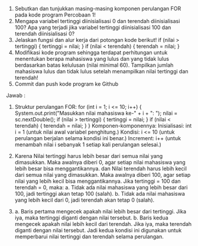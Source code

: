 1. Sebutkan dan tunjukkan masing-masing komponen perulangan FOR pada kode
   program Percobaan 1! 
2. Mengapa variabel tertinggi diinisialisasi 0 dan terendah diinisialisasi 100? 
   Apa yang terjadi jika variabel tertinggi diinisialisasi 100 dan terendah diinisialisasi 0? 
3. Jelaskan fungsi dan alur kerja dari potongan kode berikut! 
    if (nilai > tertinggi) {
                tertinggi = nilai;
            }
            if (nilai < terendah) {
                terendah = nilai;
            }
4. Modifikasi kode program sehingga terdapat perhitungan untuk menentukan
   berapa mahasiswa yang lulus dan yang tidak lulus berdasarkan batas kelulusan (nilai minimal 60). Tampilkan jumlah mahasiswa lulus dan tidak lulus setelah menampilkan nilai tertinggi dan terendah! 
5. Commit dan push kode program ke Github 

Jawab : 
1. Struktur perulangan FOR:
   for (int i = 1; i <= 10; i++) {
            System.out.print("Masukkan nilai mahasiswa ke-" + i + ": ");
            nilai = sc.nextDouble();
            if (nilai > tertinggi) {
                tertinggi = nilai;
            }
            if (nilai < terendah) {
                terendah = nilai;
            }
        }
   Komponen-komponennya:
   Inisialisasi: int i = 1 (untuk nilai awal variabel penghitung.)
   Kondisi: i <= 10 (untuk perulangan berjalan selama kondisi ini benar.)
   Increment: i++ (untuk menambah nilai i sebanyak 1 setiap kali perulangan
   selesai.)

2. Karena Nilai tertinggi harus lebih besar dari semua nilai yang dimasukkan.
   Maka awalnya diberi 0, agar setiap nilai mahasiswa yang lebih besar bisa
   menggantikannya.
   dan Nilai terendah harus lebih kecil dari semua nilai yang dimasukkan.
   Maka awalnya diberi 100, agar setiap nilai yang lebih kecil bisa menggantikannya.
   Jika tertinggi = 100 dan terendah = 0, maka:
    a. Tidak ada nilai mahasiswa yang lebih besar dari 100, jadi tertinggi akan
       tetap 100 (salah).
    b. Tidak ada nilai mahasiswa yang lebih kecil dari 0, jadi terendah akan
      tetap 0 (salah).

3. a. Baris pertama mengecek apakah nilai lebih besar dari tertinggi.
      Jika iya, maka tertinggi diganti dengan nilai tersebut.
   b. Baris kedua mengecek apakah nilai lebih kecil dari terendah.
      Jika iya, maka terendah diganti dengan nilai tersebut.
   Jadi kedua kondisi ini digunakan untuk memperbarui nilai tertinggi dan terendah selama perulangan.
